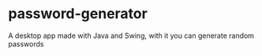 # password-generator
A desktop app made with Java and Swing, with it you can generate random passwords
